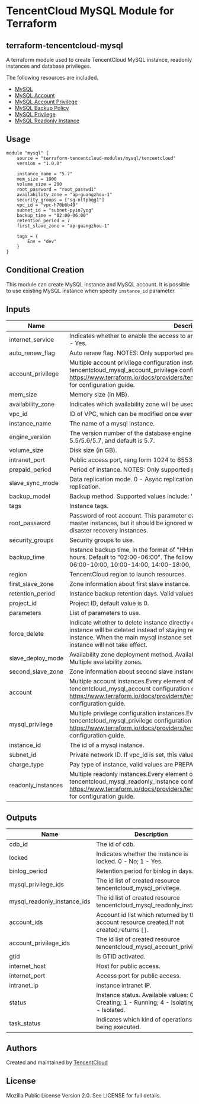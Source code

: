 # TencentCloud MySQL Module for Terraform

## terraform-tencentcloud-mysql

A terraform module used to create TencentCloud MySQL instance, readonly instances and database privileges.

The following resources are included.

* [MySQL](https://www.terraform.io/docs/providers/tencentcloud/r/mysql_instance.html)
* [MySQL Account](https://www.terraform.io/docs/providers/tencentcloud/r/mysql_account.html)
* [MySQL Account Privilege](https://www.terraform.io/docs/providers/tencentcloud/r/mysql_account_privilege.html)
* [MySQL Backup Policy](https://www.terraform.io/docs/providers/tencentcloud/r/mysql_backup_policy.html)
* [MySQL Privilege](https://www.terraform.io/docs/providers/tencentcloud/r/mysql_privilege.html)
* [MySQL Readonly Instance](https://www.terraform.io/docs/providers/tencentcloud/r/mysql_readonly_instance.html)

## Usage
```hcl
module "mysql" {
    source = "terraform-tencentcloud-modules/mysql/tencentcloud"
    version = "1.0.0"

    instance_name = "5.7"
    mem_size = 1000
    volume_size = 200
    root_password = "root_passwd1"
    availability_zone = "ap-guangzhou-1"
    security_groups = ["sg-nltpbqg1"]
    vpc_id = "vpc-h70b6b49"
    subnet_id = "subnet-pyio7yog"
    backup_time = "02:00-06:00"
    retention_period = 7
    first_slave_zone = "ap-guangzhou-1"

    tags = {
        Env = "dev"
    }
}
```

## Conditional Creation

This module can create MySQL instance and MySQL account.
It is possible to use existing MySQL instance when specity `instance_id` parameter.

## Inputs

| Name | Description | Type | Default | Required |
|------|-------------|:----:|:-----:|:-----:|
| internet_service | Indicates whether to enable the access to an instance from public network: 0 - No, 1 - Yes. | string | 0 | no 
| auto_renew_flag | Auto renew flag. NOTES: Only supported prepaid instance. | string | 0 | no 
| account_privilege | Multiple account privilege configuration instances.Every element of the list contains a tencentcloud_mysql_account_privilege configuration object.See https://www.terraform.io/docs/providers/tencentcloud/r/mysql_account_privilege.html for configuration guide. | list | [] | no 
| mem_size | Memory size (in MB). | string | 1000 | no 
| availability_zone | Indicates which availability zone will be used. | string |  | no 
| vpc_id | ID of VPC, which can be modified once every 24 hours and can't be removed. | string |  | no 
| instance_name | The name of a mysql instance. | string |  | no 
| engine_version | The version number of the database engine to use. Supported versions include 5.5/5.6/5.7, and default is 5.7. | string | 5.7 | no 
| volume_size | Disk size (in GB). | string | 200 | no 
| intranet_port | Public access port, rang form 1024 to 65535 and default value is 3306. | string | 3306 | no 
| prepaid_period | Period of instance. NOTES: Only supported prepaid instance. | string | 1 | no 
| slave_sync_mode | Data replication mode. 0 - Async replication; 1 - Semisync replication; 2 - Strongsync replication. | string | 0 | no 
| backup_model | Backup method. Supported values include: 'physical' - physical backup. | string | physical | no 
| tags | Instance tags. | map | {} | no 
| root_password | Password of root account. This parameter can be specified when you purchase master instances, but it should be ignored when you purchase read-only instances or disaster recovery instances. | string | password | no 
| security_groups | Security groups to use. | list | [] | no 
| backup_time |  Instance backup time, in the format of "HH:mm-HH:mm". Time setting interval is four hours. Default to "02:00-06:00". The following value can be supported: 02:00-06:00, 06:00-10:00, 10:00-14:00, 14:00-18:00, 18:00-22:00, and 22:00-02:00. | string | 02:00-06:00 | no 
| region | TencentCloud region to launch resources. | string |  | no 
| first_slave_zone | Zone information about first slave instance. | string |  | no 
| retention_period |  Instance backup retention days. Valid values: [7-730]. And default value is 7. | string | 7 | no 
| project_id | Project ID, default value is 0. | string | 0 | no 
| parameters | List of parameters to use. | map | {} | no 
| force_delete | Indicate whether to delete instance directly or not. Default is false. If set true, the instance will be deleted instead of staying recycle bin. Note: only works for PREPAID instance. When the main mysql instance set true, this para of the readonly mysql instance will not take effect. | bool | false | no 
| slave_deploy_mode | Availability zone deployment method. Available values: 0 - Single availability zone; 1 - Multiple availability zones. | string | 0 | no 
| second_slave_zone | Zone information about second slave instance. | string |  | no 
| account | Multiple account instances.Every element of the list contains a tencentcloud_mysql_account configuration object.See https://www.terraform.io/docs/providers/tencentcloud/r/mysql_account.html for configuration guide. | list | [] | no 
| mysql_privilege | Multiple privilege configuration instances.Every element of the list contains a tencentcloud_mysql_privilege configuration object.See https://www.terraform.io/docs/providers/tencentcloud/r/mysql_privilege.html for configuration guide. | list | [] | no 
| instance_id | The id of a mysql instance. | string |  | no 
| subnet_id | Private network ID. If vpc_id is set, this value is required. | string |  | no 
| charge_type | Pay type of instance, valid values are PREPAID, POSTPAID. Default is POSTPAID. | string | POSTPAID | no 
| readonly_instances | Multiple readonly instances.Every element of the list contains a tencentcloud_mysql_readonly_instance configuration object.See https://www.terraform.io/docs/providers/tencentcloud/r/mysql_readonly_instance.html for configuration guide. | list | [] | no 


## Outputs

| Name | Description |
|------|-------------|
| cdb_id | The id of cdb. |
| locked | Indicates whether the instance is locked. 0 - No; 1 - Yes. |
| binlog_period | Retention period for binlog in days. |
| mysql_privilege_ids | The id list of created resource tencentcloud_mysql_privilege. |
| mysql_readonly_instance_ids | The id list of created resource tencentcloud_mysql_readonly_instance |
| account_ids | Account id list which returned by the account resource created.If not created,returns `[]`. |
| account_privilege_ids | The id list of created resource tencentcloud_mysql_account_privilege. |
| gtid | Is GTID activated. |
| internet_host | Host for public access. |
| internet_port | Access port for public access. |
| intranet_ip | instance intranet IP. |
| status | Instance status. Available values: 0 - Creating; 1 - Running; 4 - Isolating; 5 - Isolated. |
| task_status | Indicates which kind of operations is being executed. |


## Authors

Created and maintained by [TencentCloud](https://github.com/tencentcloudstack/terraform-provider-tencentcloud)

## License

Mozilla Public License Version 2.0.
See LICENSE for full details.